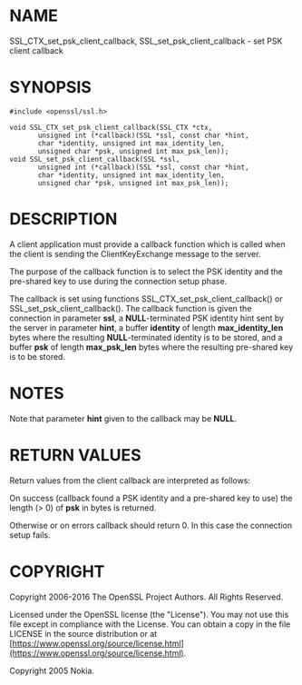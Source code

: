 # NAME

SSL\_CTX\_set\_psk\_client\_callback, SSL\_set\_psk\_client\_callback - set PSK client callback

# SYNOPSIS

    #include <openssl/ssl.h>

    void SSL_CTX_set_psk_client_callback(SSL_CTX *ctx,
           unsigned int (*callback)(SSL *ssl, const char *hint,
           char *identity, unsigned int max_identity_len,
           unsigned char *psk, unsigned int max_psk_len));
    void SSL_set_psk_client_callback(SSL *ssl,
           unsigned int (*callback)(SSL *ssl, const char *hint,
           char *identity, unsigned int max_identity_len,
           unsigned char *psk, unsigned int max_psk_len));

# DESCRIPTION

A client application must provide a callback function which is called
when the client is sending the ClientKeyExchange message to the server.

The purpose of the callback function is to select the PSK identity and
the pre-shared key to use during the connection setup phase.

The callback is set using functions SSL\_CTX\_set\_psk\_client\_callback()
or SSL\_set\_psk\_client\_callback(). The callback function is given the
connection in parameter **ssl**, a **NULL**-terminated PSK identity hint
sent by the server in parameter **hint**, a buffer **identity** of
length **max\_identity\_len** bytes where the resulting
**NULL**-terminated identity is to be stored, and a buffer **psk** of
length **max\_psk\_len** bytes where the resulting pre-shared key is to
be stored.

# NOTES

Note that parameter **hint** given to the callback may be **NULL**.

# RETURN VALUES

Return values from the client callback are interpreted as follows:

On success (callback found a PSK identity and a pre-shared key to use)
the length (> 0) of **psk** in bytes is returned.

Otherwise or on errors callback should return 0. In this case
the connection setup fails.

# COPYRIGHT

Copyright 2006-2016 The OpenSSL Project Authors. All Rights Reserved.

Licensed under the OpenSSL license (the "License").  You may not use
this file except in compliance with the License.  You can obtain a copy
in the file LICENSE in the source distribution or at
[https://www.openssl.org/source/license.html](https://www.openssl.org/source/license.html).

Copyright 2005 Nokia.
